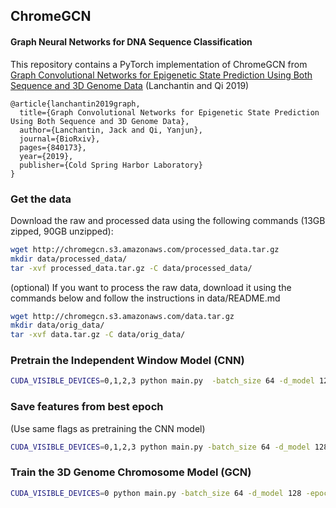 
## ChromeGCN
#### Graph Neural Networks for DNA Sequence Classification

This repository contains a PyTorch implementation of ChromeGCN from [Graph Convolutional Networks for Epigenetic State Prediction Using Both Sequence and 3D Genome Data](https://www.biorxiv.org/content/10.1101/840173v1) (Lanchantin and Qi 2019)


```
@article{lanchantin2019graph,
  title={Graph Convolutional Networks for Epigenetic State Prediction Using Both Sequence and 3D Genome Data},
  author={Lanchantin, Jack and Qi, Yanjun},
  journal={BioRxiv},
  pages={840173},
  year={2019},
  publisher={Cold Spring Harbor Laboratory}
}
```



### Get the data

Download the raw and processed data using the following commands (13GB zipped, 90GB unzipped):
```bash
wget http://chromegcn.s3.amazonaws.com/processed_data.tar.gz
mkdir data/processed_data/
tar -xvf processed_data.tar.gz -C data/processed_data/
```

(optional) If you want to process the raw data, download it using the commands below and follow the instructions in data/README.md
```bash
wget http://chromegcn.s3.amazonaws.com/data.tar.gz
mkdir data/orig_data/
tar -xvf data.tar.gz -C data/orig_data/
```


### Pretrain the Independent Window Model (CNN)

```bash
CUDA_VISIBLE_DEVICES=0,1,2,3 python main.py  -batch_size 64 -d_model 128 -epochs 100 -dropout 0.2  -lr 0.25 -window_model 'expecto' -optim 'sgd' -cell_type 'GM12878' -pretrain -shuffle_train -dataroot './data/processed_data/' -results_dir './results/'
```

### Save features from best epoch
(Use same flags as pretraining the CNN model)
```bash
CUDA_VISIBLE_DEVICES=0,1,2,3 python main.py -batch_size 64 -d_model 128 -epochs 100 -dropout 0.2  -lr 0.25 -window_model 'expecto' -optim 'sgd' -cell_type 'GM12878' -save_feats -dataroot './data/processed_data/' -results_dir './results/' 
```

### Train the 3D Genome Chromosome Model (GCN)
```bash
CUDA_VISIBLE_DEVICES=0 python main.py -batch_size 64 -d_model 128 -epochs 1000 -dropout 0.2  -window_model 'expecto' -chrome_model 'gcn' -optim 'sgd' -lr 0.25 -load_pretrained -lr2 0.25 -optim2 'sgd' -chrome_model 'gcn' -gate -gcn_layers 2 -adj_type 'hic' -hicnorm 'SQRTVC' -cell_type 'GM12878' -overwrite -hicsize 500000 -dataroot './data/processed_data/' -results_dir './results/'
```




